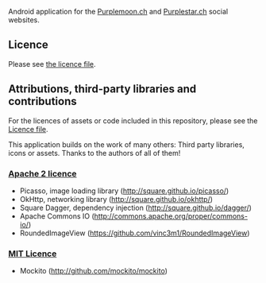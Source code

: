 Android application for the [Purplemoon.ch](https://www.purplemoon.ch) and
[Purplestar.ch](https://www.purplestar.ch) social websites.

## Licence

Please see [the licence file](LICENCE.md).

## Attributions, third-party libraries and contributions
For the licences of assets or code included in this repository, please see the [Licence file](Licence.md).

This application builds on the work of many others: Third party libraries, icons or assets.
Thanks to the authors of all of them!

### [Apache 2 licence](http://www.apache.org/licenses/LICENSE-2.0)

* Picasso, image loading library (http://square.github.io/picasso/)
* OkHttp, networking library (http://square.github.io/okhttp/)
* Square Dagger, dependency injection (http://square.github.io/dagger/)
* Apache Commons IO (http://commons.apache.org/proper/commons-io/)
* RoundedImageView (https://github.com/vinc3m1/RoundedImageView)

### [MIT Licence](https://opensource.org/licenses/MIT)

* Mockito (http://github.com/mockito/mockito)


